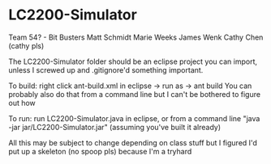 # LC2200-Simulator

Team 54? - Bit Busters
Matt Schmidt
Marie Weeks
James Wenk
Cathy Chen (cathy pls)

The LC2200-Simulator folder should be an eclipse project you can import, unless I screwed up and .gitignore'd something important.

To build: right click ant-build.xml in eclipse -> run as -> ant build
You can probably also do that from a command line but I can't be bothered to figure out how

To run: run LC2200-Simulator.java in eclipse, or from a command line "java -jar jar/LC2200-Simulator.jar" (assuming you've built it already)

All this may be subject to change depending on class stuff but I figured I'd put up a skeleton (no spoop pls) because I'm a tryhard
